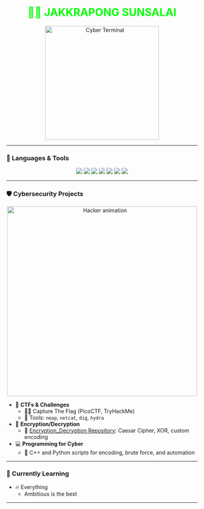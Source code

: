 <h1 align="center" style="color:#00FF00;">🧑‍💻 JAKKRAPONG SUNSALAI</h1>

<p align="center">
  <img src="https://media.giphy.com/media/xUA7bdpLxQhsSQdyog/giphy.gif" width="300" alt="Cyber Terminal">
</p>

---

### 🧠 Languages & Tools

<p align="center">
  <img src="https://img.shields.io/badge/-Python-000?&logo=Python" />
  <img src="https://img.shields.io/badge/-JavaScript-000?&logo=JavaScript" />
  <img src="https://img.shields.io/badge/-C-000?&logo=C" />
  <img src="https://img.shields.io/badge/-C++-000?&logo=C%2B%2B&logoColor=00599C" />
  <img src="https://img.shields.io/badge/-Java-000?&logo=Java&logoColor=007396" />
  <img src="https://img.shields.io/badge/-SQL-000?&logo=MySQL" />
  <img src="https://img.shields.io/badge/-Linux-000?&logo=Linux" />
</p>

---

### 🛡️ Cybersecurity Projects

<p align="center">
  <img src="https://media.giphy.com/media/kH1DBkPNyZPOk0BxrM/giphy.gif" width="500" alt="Hacker animation">
</p>

- 🧪 **CTFs & Challenges**
  - 🕵️‍♂️ Capture The Flag (PicoCTF, TryHackMe)
  - 🧰 Tools: `nmap`, `netcat`, `dig`, `hydra`
- 🔐 **Encryption/Decryption**
  - 🔗 [Encryption_Decryption Repository](https://github.com/Rickoroxd/Encryption_Decryption): Caesar Cipher, XOR, custom encoding
- 💻 **Programming for Cyber**
  - 🔧 C++ and Python scripts for encoding, brute force, and automation

---

### 🌱 Currently Learning
  - 🔥 Everything
    - Ambitious is the best
---

